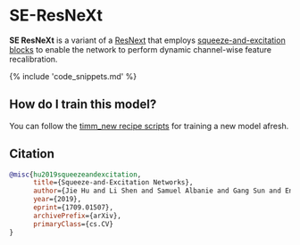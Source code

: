 # SE-ResNeXt

**SE ResNeXt** is a variant of a [ResNext](https://www.paperswithcode.com/method/resneXt) that employs [squeeze-and-excitation blocks](https://paperswithcode.com/method/squeeze-and-excitation-block) to enable the network to perform dynamic channel-wise feature recalibration.

{% include 'code_snippets.md' %}

## How do I train this model?

You can follow the [timm_new recipe scripts](https://rwightman.github.io/pytorch-image-models/scripts/) for training a new model afresh.

## Citation

```BibTeX
@misc{hu2019squeezeandexcitation,
      title={Squeeze-and-Excitation Networks},
      author={Jie Hu and Li Shen and Samuel Albanie and Gang Sun and Enhua Wu},
      year={2019},
      eprint={1709.01507},
      archivePrefix={arXiv},
      primaryClass={cs.CV}
}
```

<!--
Type: model-index
Collections:
- Name: SEResNeXt
  Paper:
    Title: Squeeze-and-Excitation Networks
    URL: https://paperswithcode.com/paper/squeeze-and-excitation-networks
Models:
- Name: seresnext26d_32x4d
  In Collection: SEResNeXt
  Metadata:
    FLOPs: 3507053024
    Parameters: 16810000
    File Size: 67425193
    Architecture:
    - 1x1 Convolution
    - Batch Normalization
    - Convolution
    - Global Average Pooling
    - Grouped Convolution
    - Max Pooling
    - ReLU
    - ResNeXt Block
    - Residual Connection
    - Softmax
    - Squeeze-and-Excitation Block
    Tasks:
    - Image Classification
    Training Techniques:
    - Label Smoothing
    - SGD with Momentum
    - Weight Decay
    Training Data:
    - ImageNet
    Training Resources: 8x NVIDIA Titan X GPUs
    ID: seresnext26d_32x4d
    LR: 0.6
    Epochs: 100
    Layers: 26
    Dropout: 0.2
    Crop Pct: '0.875'
    Momentum: 0.9
    Batch Size: 1024
    Image Size: '224'
    Interpolation: bicubic
  Code: https://github.com/rwightman/pytorch-image-models/blob/a7f95818e44b281137503bcf4b3e3e94d8ffa52f/timm_new/models/resnet.py#L1234
  Weights: https://github.com/rwightman/pytorch-image-models/releases/download/v0.1-weights/seresnext26d_32x4d-80fa48a3.pth
  Results:
  - Task: Image Classification
    Dataset: ImageNet
    Metrics:
      Top 1 Accuracy: 77.59%
      Top 5 Accuracy: 93.61%
- Name: seresnext26t_32x4d
  In Collection: SEResNeXt
  Metadata:
    FLOPs: 3466436448
    Parameters: 16820000
    File Size: 67414838
    Architecture:
    - 1x1 Convolution
    - Batch Normalization
    - Convolution
    - Global Average Pooling
    - Grouped Convolution
    - Max Pooling
    - ReLU
    - ResNeXt Block
    - Residual Connection
    - Softmax
    - Squeeze-and-Excitation Block
    Tasks:
    - Image Classification
    Training Techniques:
    - Label Smoothing
    - SGD with Momentum
    - Weight Decay
    Training Data:
    - ImageNet
    Training Resources: 8x NVIDIA Titan X GPUs
    ID: seresnext26t_32x4d
    LR: 0.6
    Epochs: 100
    Layers: 26
    Dropout: 0.2
    Crop Pct: '0.875'
    Momentum: 0.9
    Batch Size: 1024
    Image Size: '224'
    Interpolation: bicubic
  Code: https://github.com/rwightman/pytorch-image-models/blob/a7f95818e44b281137503bcf4b3e3e94d8ffa52f/timm_new/models/resnet.py#L1246
  Weights: https://github.com/rwightman/pytorch-image-models/releases/download/v0.1-weights/seresnext26tn_32x4d-569cb627.pth
  Results:
  - Task: Image Classification
    Dataset: ImageNet
    Metrics:
      Top 1 Accuracy: 77.99%
      Top 5 Accuracy: 93.73%
- Name: seresnext50_32x4d
  In Collection: SEResNeXt
  Metadata:
    FLOPs: 5475179184
    Parameters: 27560000
    File Size: 110569859
    Architecture:
    - 1x1 Convolution
    - Batch Normalization
    - Convolution
    - Global Average Pooling
    - Grouped Convolution
    - Max Pooling
    - ReLU
    - ResNeXt Block
    - Residual Connection
    - Softmax
    - Squeeze-and-Excitation Block
    Tasks:
    - Image Classification
    Training Techniques:
    - Label Smoothing
    - SGD with Momentum
    - Weight Decay
    Training Data:
    - ImageNet
    Training Resources: 8x NVIDIA Titan X GPUs
    ID: seresnext50_32x4d
    LR: 0.6
    Epochs: 100
    Layers: 50
    Dropout: 0.2
    Crop Pct: '0.875'
    Momentum: 0.9
    Batch Size: 1024
    Image Size: '224'
    Interpolation: bicubic
  Code: https://github.com/rwightman/pytorch-image-models/blob/a7f95818e44b281137503bcf4b3e3e94d8ffa52f/timm_new/models/resnet.py#L1267
  Weights: https://github.com/rwightman/pytorch-image-models/releases/download/v0.1-weights/seresnext50_32x4d_racm-a304a460.pth
  Results:
  - Task: Image Classification
    Dataset: ImageNet
    Metrics:
      Top 1 Accuracy: 81.27%
      Top 5 Accuracy: 95.62%
-->

